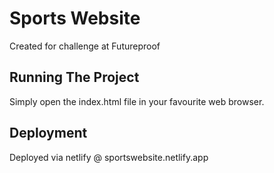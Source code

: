 # Sports Website
Created for challenge at Futureproof

## Running The Project
Simply open the index.html file in your favourite web browser.

## Deployment
Deployed via netlify @ sportswebsite.netlify.app